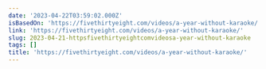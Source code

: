 ```yaml
---
date: '2023-04-22T03:59:02.000Z'
isBasedOn: 'https://fivethirtyeight.com/videos/a-year-without-karaoke/'
link: 'https://fivethirtyeight.com/videos/a-year-without-karaoke/'
slug: 2023-04-21-httpsfivethirtyeightcomvideosa-year-without-karaoke
tags: []
title: 'https://fivethirtyeight.com/videos/a-year-without-karaoke/'
---
```


